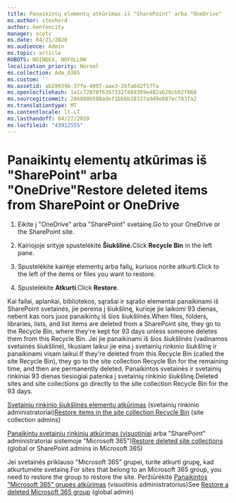 ```yaml
---
title: Panaikintų elementų atkūrimas iš "SharePoint" arba "OneDrive"
ms.author: stevhord
author: bentoncity
manager: scotv
ms.date: 04/21/2020
ms.audience: Admin
ms.topic: article
ROBOTS: NOINDEX, NOFOLLOW
localization_priority: Normal
ms.collection: Adm_O365
ms.custom: ''
ms.assetid: ab29939b-37fe-4007-aae3-26fa6d2f57fa
ms.openlocfilehash: 1a1c72078f6357332f48d369e482ab20cb82f868
ms.sourcegitcommit: 286000b588adef1bbbb28337a9d9e087ec783fa2
ms.translationtype: MT
ms.contentlocale: lt-LT
ms.lasthandoff: 04/27/2020
ms.locfileid: "43912555"
---
```

# <a name="restore-deleted-items-from-sharepoint-or-onedrive"></a><span data-ttu-id="2afa2-102">Panaikintų elementų atkūrimas iš "SharePoint" arba "OneDrive"</span><span class="sxs-lookup"><span data-stu-id="2afa2-102">Restore deleted items from SharePoint or OneDrive</span></span>

1. <span data-ttu-id="2afa2-103">Eikite į "OneDrive" arba "SharePoint" svetainę.</span><span class="sxs-lookup"><span data-stu-id="2afa2-103">Go to your OneDrive or the SharePoint site.</span></span>
    
2. <span data-ttu-id="2afa2-104">Kairiojoje srityje spustelėkite **Šiukšlinė.**</span><span class="sxs-lookup"><span data-stu-id="2afa2-104">Click **Recycle Bin** in the left pane.</span></span> 
    
3. <span data-ttu-id="2afa2-105">Spustelėkite kairėje elementų arba failų, kuriuos norite atkurti.</span><span class="sxs-lookup"><span data-stu-id="2afa2-105">Click to the left of the items or files you want to restore.</span></span>
    
4. <span data-ttu-id="2afa2-106">Spustelėkite **Atkurti**.</span><span class="sxs-lookup"><span data-stu-id="2afa2-106">Click **Restore**.</span></span> 
    
<span data-ttu-id="2afa2-107">Kai failai, aplankai, bibliotekos, sąrašai ir sąrašo elementai panaikinami iš SharePoint svetainės, jie pereina į šiukšlinę, kurioje jie laikomi 93 dienas, nebent kas nors juos panaikintų iš šios šiukšlinės.</span><span class="sxs-lookup"><span data-stu-id="2afa2-107">When files, folders, libraries, lists, and list items are deleted from a SharePoint site, they go to the Recycle Bin, where they're kept for 93 days unless someone deletes them from this Recycle Bin.</span></span> <span data-ttu-id="2afa2-108">Jei jie panaikinami iš šios šiukšlinės (vadinamos svetainės šiukšline), likusiam laikui jie eina į svetainių rinkinio šiukšlinę ir panaikinami visam laikui.</span><span class="sxs-lookup"><span data-stu-id="2afa2-108">If they're deleted from this Recycle Bin (called the site Recycle Bin), they go to the site collection Recycle Bin for the remaining time, and then are permanently deleted.</span></span> <span data-ttu-id="2afa2-109">Panaikintos svetainės ir svetainių rinkiniai 93 dienas tiesiogiai patenka į svetainių rinkinio šiukšlinę.</span><span class="sxs-lookup"><span data-stu-id="2afa2-109">Deleted sites and site collections go directly to the site collection Recycle Bin for the 93 days.</span></span>
  
<span data-ttu-id="2afa2-110">[Svetainių rinkinio šiukšlinės elementų atkūrimas](https://go.microsoft.com/fwlink/?linkid=867800) (svetainių rinkinio administratoriai)</span><span class="sxs-lookup"><span data-stu-id="2afa2-110">[Restore items in the site collection Recycle Bin](https://go.microsoft.com/fwlink/?linkid=867800) (site collection admins)</span></span> 
  
<span data-ttu-id="2afa2-111">[Panaikintų svetainių rinkinių atkūrimas (visuotiniai](https://go.microsoft.com/fwlink/?linkid=867660) arba "SharePoint" administratoriai sistemoje "Microsoft 365")</span><span class="sxs-lookup"><span data-stu-id="2afa2-111">[Restore deleted site collections](https://go.microsoft.com/fwlink/?linkid=867660) (global or SharePoint admins in Microsoft 365)</span></span> 
  
<span data-ttu-id="2afa2-112">Jei svetainės priklauso "Microsoft 365" grupei, turite atkurti grupę, kad atkurtumėte svetainę.</span><span class="sxs-lookup"><span data-stu-id="2afa2-112">For sites that belong to an Microsoft 365 group, you need to restore the group to restore the site.</span></span> <span data-ttu-id="2afa2-113">Peržiūrėkite [Panaikintos "Microsoft 365" grupės atkūrimas](https://go.microsoft.com/fwlink/?linkid=867802) (visuotinis administratorius)</span><span class="sxs-lookup"><span data-stu-id="2afa2-113">See [Restore a deleted Microsoft 365 group](https://go.microsoft.com/fwlink/?linkid=867802) (global admin)</span></span> 
  

